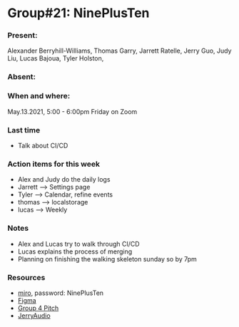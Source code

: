 # Group#21: NinePlusTen

### Present: 
Alexander Berryhill-Williams, Thomas Garry,  Jarrett Ratelle, Jerry Guo, Judy Liu, Lucas Bajoua, Tyler Holston,

### Absent:


### When and where:
May.13.2021, 5:00 - 6:00pm Friday on Zoom

### Last time
- Talk about CI/CD

### Action items for this week
- Alex and Judy do the daily logs
- Jarrett --> Settings page
- Tyler --> Calendar, refine events
- thomas --> localstorage
- lucas --> Weekly

### Notes
- Alex and Lucas try to walk through CI/CD
- Lucas explains the process of merging
- Planning on finishing the walking skeleton sunday so by 7pm

  
### Resources
- [miro](https://miro.com/app/board/o9J_lJdxiAU=/), password: NinePlusTen
- [Figma](https://www.figma.com/file/ozPYo9xDLUzF46TTTyFECs/NinePlusTen?node-id=29%3A0)
- [Group 4 Pitch](https://github.com/AlexisChen99/cse110-w21-group4/blob/main/specs/pitch/MVP%20Project%20Pitch.pdf)
- [JerryAudio](https://docs.google.com/document/d/1DTeu0fCqwd32mrfJILiDyT8WtjWKaQgDq9T0JlL-BX0/edit)
